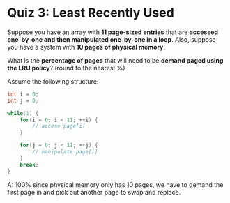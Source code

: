 # Quiz 3: Least Recently Used

Suppose you have an array with **11 page-sized entries** that are **accessed one-by-one and then manipulated one-by-one in a loop**. Also, suppose you have a system with **10 pages of physical memory**.

What is the **percentage of pages** that will need to be **demand paged using the LRU policy**? (round to the nearest %)

Assume the following structure:

```c
int i = 0;
int j = 0;

while(1) {
    for(i = 0; i < 11; ++i) {
        // access page[i]
    }

    for(j = 0; j < 11; ++j) {
        // manipulate page[i]
    }
    break;
}
```

A: 100% since physical memory only has 10 pages, we have to demand the first page in and pick out another page to swap and replace.
